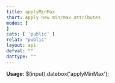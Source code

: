 ```yaml
---
title: applyMinMax
short: Apply new min/max attributes
modes: [
]
cats: [ 'public' ]
relat: "public"
layout: api
defval: ""
dattype: ""
---
```


<b>Usage</b>: $(input).datebox('applyMinMax');
